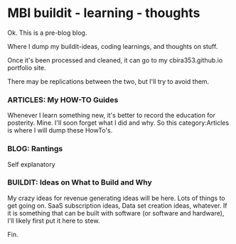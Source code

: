# MBI buildit - learning - thoughts

Ok.  This is a pre-blog blog.

Where I dump my buildit-ideas, coding learnings, and thoughts on stuff.

Once it's been processed and cleaned, it can go to my cbira353.github.io portfolio site.

There may be replications between the two, but I'll try to avoid them.

### ARTICLES: My HOW-TO Guides
Whenever I learn something new, it's better to record the education for posterity. Mine. I'll soon forget what I did and why. So this category:Articles is where I will dump these HowTo's.


### BLOG: Rantings
Self explanatory

### BUILDIT: Ideas on What to Build and Why
My crazy ideas for revenue generating ideas will be here. Lots of things to get going on. SaaS subscription ideas, Data set creation ideas, whatever. If it is something that can be built with software (or software and hardware), I'll likely first put it here to stew.

Fin.